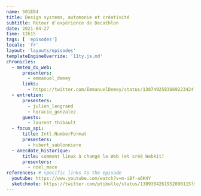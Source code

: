 ```yaml
---
name: S01E04
title: Design systems, automonie et créativité
subtitle: Retour d'expérience de Decathlon
date: 2021-04-27
time: 12h15
tags: [ 'episodes']
locale: 'fr'
layout: 'layouts/episodes'
templateEngineOverride: '11ty.js,md'
chronicles:
  - meteo_du_web:
      presenters: 
        - emmanuel_demey
      links:
        - https://twitter.com/EmmanuelDemey/status/1387492583669223424?s=20
  - entretien:
      presenters:
        - julien_lengrand
        - horacio_gonzalez
      guests:
        - laurent_thibault
  - focus_api:
      title: Intl.NumberFormat
      presenters: 
        - hubert_sablonniere
  - anecdote_historique:
      title: comment linux à changé le Web (et créé Webkit)
      presenters:
        - noel_mace
references: # specific links to the episode
  youtube: https://www.youtube.com/watch?v=m-i8f-a6K4Y
  sketchnote: https://twitter.com/ptibulle/status/1389304261952090115?s=20
---
```


